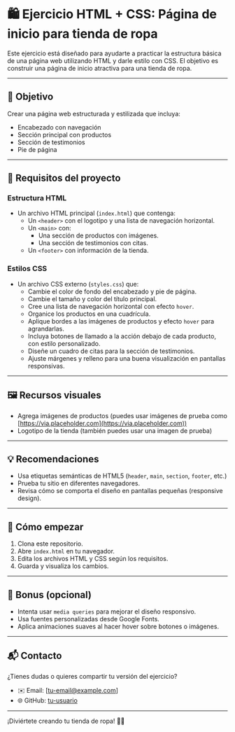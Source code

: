 # 🛍️ Ejercicio HTML + CSS: Página de inicio para tienda de ropa

Este ejercicio está diseñado para ayudarte a practicar la estructura básica de una página web utilizando HTML y darle estilo con CSS. El objetivo es construir una página de inicio atractiva para una tienda de ropa.

---

## 🎯 Objetivo

Crear una página web estructurada y estilizada que incluya:

- Encabezado con navegación
- Sección principal con productos
- Sección de testimonios
- Pie de página

---

## 📁 Requisitos del proyecto

### Estructura HTML

- Un archivo HTML principal (`index.html`) que contenga:
  - Un `<header>` con el logotipo y una lista de navegación horizontal.
  - Un `<main>` con:
    - Una sección de productos con imágenes.
    - Una sección de testimonios con citas.
  - Un `<footer>` con información de la tienda.

### Estilos CSS

- Un archivo CSS externo (`styles.css`) que:
  - Cambie el color de fondo del encabezado y pie de página.
  - Cambie el tamaño y color del título principal.
  - Cree una lista de navegación horizontal con efecto `hover`.
  - Organice los productos en una cuadrícula.
  - Aplique bordes a las imágenes de productos y efecto `hover` para agrandarlas.
  - Incluya botones de llamado a la acción debajo de cada producto, con estilo personalizado.
  - Diseñe un cuadro de citas para la sección de testimonios.
  - Ajuste márgenes y relleno para una buena visualización en pantallas responsivas.

---

## 🖼️ Recursos visuales

- Agrega imágenes de productos (puedes usar imágenes de prueba como [https://via.placeholder.com](https://via.placeholder.com))
- Logotipo de la tienda (también puedes usar una imagen de prueba)

---

## 💡 Recomendaciones

- Usa etiquetas semánticas de HTML5 (`header`, `main`, `section`, `footer`, etc.)
- Prueba tu sitio en diferentes navegadores.
- Revisa cómo se comporta el diseño en pantallas pequeñas (responsive design).

---

## 🚀 Cómo empezar

1. Clona este repositorio.
2. Abre `index.html` en tu navegador.
3. Edita los archivos HTML y CSS según los requisitos.
4. Guarda y visualiza los cambios.

---

## 🧪 Bonus (opcional)

- Intenta usar `media queries` para mejorar el diseño responsivo.
- Usa fuentes personalizadas desde Google Fonts.
- Aplica animaciones suaves al hacer hover sobre botones o imágenes.

---

## 📬 Contacto

¿Tienes dudas o quieres compartir tu versión del ejercicio?

- ✉️ Email: [tu-email@example.com]  
- 🌐 GitHub: [tu-usuario](https://github.com/tu-usuario)

---

¡Diviértete creando tu tienda de ropa! 👗👕

